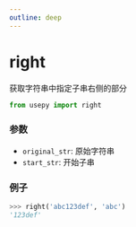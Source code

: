 ```yaml
---
outline: deep
---
```


# right
获取字符串中指定子串右侧的部分

```python
from usepy import right
```

### 参数

- `original_str`: 原始字符串
- `start_str`: 开始子串

### 例子

```python
>>> right('abc123def', 'abc')
'123def'
```

